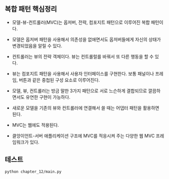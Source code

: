
## 복합 패턴 핵심정리

- 모델-뷰-컨트롤러(MVC)는 옵저버, 전략, 컴포지트 패턴으로 이루어진 복합 패턴이다.

- 모델은 옵저버 패턴을 사용해서 의존성을 없애면서도 옵저버들에게 자신의 상태가 변경되었음을 알릴 수 있다.

- 컨트롤러는 뷰의 전략 객체이다. 뷰는 컨트롤럴를 바꿔서 또 다른 행동을 할 수 있다.

- 뷰는 컴포지트 패턴을 사용해서 사용자 인터페이스를 구현한다. 보통 패널이나 프레임, 버튼과 같은 중첩된 구성 요소로 이루어진다.

- 모델, 뷰, 컨트롤러는 방금 말한 3가지 패턴으로 서로 느슨하게 결합되므로 깔끔하면서도 유연한 구현이 가능하다.

- 새로운 모델을 기존의 뷰와 컨트롤러에 연결해서 쓸 때는 어댑터 패턴을 활용하면 된다.

- MVC는 웹에도 적용된다.

- 클앙이언트-서버 애플리케이션 구조에 MVC를 적응시켜 주는 다양한 웹 MVC 프레임워크가 있다.


## 테스트
```
python chapter_12/main.py
```
